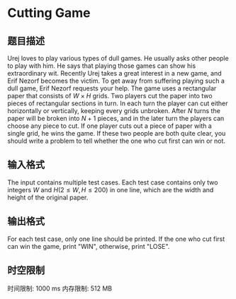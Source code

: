 # Cutting Game

## 题目描述

Urej loves to play various types of dull games. He usually asks other people to play with him. He says that playing those games can show his extraordinary wit. Recently Urej takes a great interest in a new game, and Erif Nezorf becomes the victim. To get away from suffering playing such a dull game, Erif Nezorf requests your help. The game uses a rectangular paper that consists of $W \times H$ grids. Two players cut the paper into two pieces of rectangular sections in turn. In each turn the player can cut either horizontally or vertically, keeping every grids unbroken. After $N$ turns the paper will be broken into $N+1$ pieces, and in the later turn the players can choose any piece to cut. If one player cuts out a piece of paper with a single grid, he wins the game. If these two people are both quite clear, you should write a problem to tell whether the one who cut first can win or not. 

## 输入格式

The input contains multiple test cases. Each test case contains only two integers $W$ and $H (2 \le W , H \le 200)$ in one line, which are the width and height of the original paper.

## 输出格式

For each test case, only one line should be printed. If the one who cut first can win the game, print "WIN", otherwise, print "LOSE".

## 时空限制

时间限制: 1000 ms
内存限制: 512 MB
